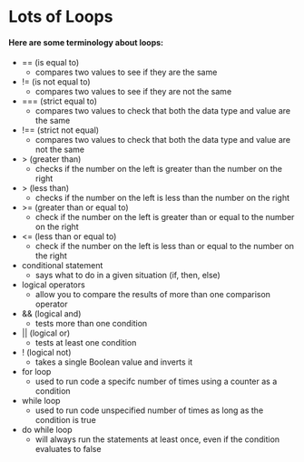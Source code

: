 # Lots of Loops

#### Here are some terminology about loops:

- == (is equal to)
    - compares two values to see if they are the same
- != (is not equal to)
    - compares two values to see if they are not the same
- === (strict equal to)
    - compares two values to check that both the data type and value are the same
- !== (strict not equal)
    - compares two values to check that both the data type and value are not the same
- \> (greater than)
    - checks if the number on the left is greater than the number on the right
- \> (less than)
    - checks if the number on the left is less than the number on the right
- \>= (greater than or equal to)
    - check if the number on the left is greater than or equal to the number on the right
- \<= (less than or equal to)
    - check if the number on the left is less than or equal to the number on the right
- conditional statement
    - says what to do in a given situation (if, then, else)
- logical operators
    - allow you to compare the results of more than one comparison operator
- && (logical and)
    - tests more than one condition
- \|| (logical or)
    - tests at least one condition
- ! (logical not)
    - takes a single Boolean value and inverts it
- for loop
    - used to run code a specifc number of times using a counter as a condition
- while loop
    - used to run code unspecified number of times as long as the condition is true
- do while loop
    - will always run the statements at least once, even if the condition evaluates to false